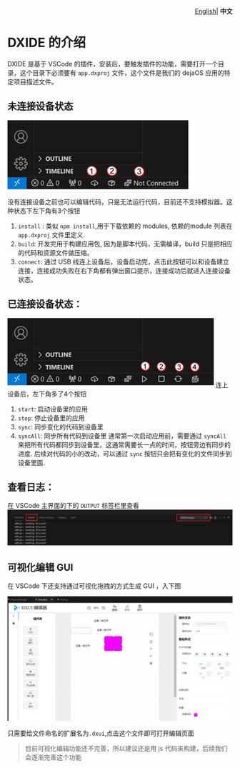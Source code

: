 <p align="right">
    <a href="./dxide.md">English</a>| <b>中文</b>
</p>

# DXIDE 的介绍
DXIDE 是基于 VSCode 的插件，安装后，要触发插件的功能，需要打开一个目录，这个目录下必须要有 `app.dxproj` 文件，这个文件是我们的 dejaOS 应用的特定项目描述文件。

## 未连接设备状态
![alt text](image/ide-1.png)

没有连接设备之前也可以编辑代码，只是无法运行代码，目前还不支持模拟器。这种状态下左下角有3个按钮
1. `install` : 类似 `npm install`,用于下载依赖的 modules, 依赖的module 列表在 `app.dxproj` 文件里定义. 
2. `build`: 开发完用于构建应用包, 因为是脚本代码，无需编译，build 只是把相应的代码和资源文件做压缩。
3. `connect`: 通过 USB 线连上设备后，设备启动完，点击此按钮可以和设备建立连接，连接成功失败在右下角都有弹出窗口提示，连接成功后就进入连接设备状态。 

## 已连接设备状态：
![alt text](image/ide-2.png)
连上设备后，左下角多了4个按钮
1. `start`: 启动设备里的应用
2. `stop`: 停止设备里的应用
3. `sync`: 同步变化的代码到设备里
4. `syncAll`: 同步所有代码到设备里
通常第一次启动应用前，需要通过 `syncAll` 来把所有代码都同步到设备里，这通常需要长一点的时间，按钮旁边有同步的进度. 后续对代码的小的改动，可以通过 `sync` 按钮只会把有变化的文件同步到设备里面.

## 查看日志：
在 VSCode 主界面的下的 `OUTPUT` 标签栏里查看
![alt text](image/ide-3.png)

## 可视化编辑 GUI
在 VSCode 下还支持通过可视化拖拽的方式生成 GUI ，入下图

![alt text](image/ide-4.png)

只需要给文件命名的扩展名为`.dxui`,点击这个文件即可打开编辑页面

> 目前可视化编辑功能还不完善，所以建议还是用 js 代码来构建，后续我们会逐渐完善这个功能
